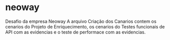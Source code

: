 # neoway
Desafio da empresa Neoway
A arquivo Criação dos Canarios contem os cenarios do Projeto de Enriquecimento, os cenarios do Testes funcionais de API com as evidencias e o teste de performace com as evidencias.  
